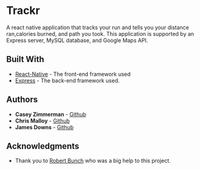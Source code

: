 # Trackr

A react native application that tracks your run and tells you your distance ran,calories burned, and path you took.  This application is supported by an Express server, MySQL database, and Google Maps API.

## Built With

* [React-Native](https://facebook.github.io/react-native/) - The front-end framework used
* [Express](https://expressjs.com/) - The back-end framework used.

## Authors

* **Casey Zimmerman** - [Github](https://github.com/caseyezimmerman)
* **Chris Malloy** - [Github](https://github.com/chris-malloy)
* **James Downs** - [Github](https://github.com/downs19)

## Acknowledgments

* Thank you to [Robert Bunch](https://github.com/rbunch-dc) who was a big help to this project.
